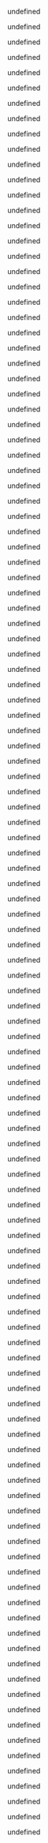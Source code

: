 undefined

undefined

undefined

undefined

undefined

undefined

undefined

undefined

undefined

undefined

undefined

undefined

undefined

undefined

undefined

undefined

undefined

undefined

undefined

undefined

undefined

undefined

undefined

undefined

undefined

undefined

undefined

undefined

undefined

undefined

undefined

undefined

undefined

undefined

undefined

undefined

undefined

undefined

undefined

undefined

undefined

undefined

undefined

undefined

undefined

undefined

undefined

undefined

undefined

undefined

undefined

undefined

undefined

undefined

undefined

undefined

undefined

undefined

undefined

undefined

undefined

undefined

undefined

undefined

undefined

undefined

undefined

undefined

undefined

undefined

undefined

undefined

undefined

undefined

undefined

undefined

undefined

undefined

undefined

undefined

undefined

undefined

undefined

undefined

undefined

undefined

undefined

undefined

undefined

undefined

undefined

undefined

undefined

undefined

undefined

undefined

undefined

undefined

undefined

undefined

undefined

undefined

undefined

undefined

undefined

undefined

undefined

undefined

undefined

undefined

undefined

undefined

undefined

undefined

undefined

undefined

undefined

undefined

undefined

undefined
